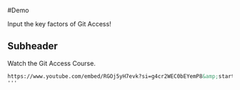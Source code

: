 #Demo

Input the key factors of Git Access!


## Subheader
Watch the Git Access Course.
```html
https://www.youtube.com/embed/RGOj5yH7evk?si=g4cr2WEC0bEYemP8&amp;start=2501
'''
